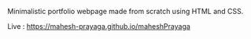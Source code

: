 Minimalistic portfolio webpage made from scratch using HTML and CSS.

Live : https://mahesh-prayaga.github.io/maheshPrayaga
